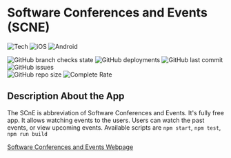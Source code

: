 # Software Conferences and Events (SCNE)

![Tech](https://img.shields.io/badge/reactJS-9904d9?logo=react)
![iOS](https://img.shields.io/badge/in_progress-9904d9?logo=ios)
![Android](https://img.shields.io/badge/in_progress-9904d9?logo=android)

![GitHub branch checks state](https://img.shields.io/github/checks-status/aykutkorkmaz1/scne/master?label=branch%20Check&color=31ab2b)
![GitHub deployments](https://img.shields.io/github/deployments/aykutkorkmaz1/scne/Production?label=deploy%20status&color=31ab2b)
![GitHub last commit](https://img.shields.io/github/last-commit/aykutkorkmaz1/scne?color=31ab2b)
![GitHub issues](https://img.shields.io/github/issues/aykutkorkmaz1/scne?color=31ab2b)\
![GitHub repo size](https://img.shields.io/github/repo-size/aykutkorkmaz1/SCNE)
![Complete Rate](https://img.shields.io/badge/complete_rate-_%_90_-9904d9)

## Description About the App

The SCnE is abbreviation of Software Conferences and Events. It's fully free app. It allows watching events to the users. Users can watch the past events, or view upcoming events. Available scripts are `npm start`, `npm test`, `npm run build`

[Software Conferences and Events Webpage](https://scne.vercel.app)

<!--
# Getting Started with Create React App

This project was bootstrapped with [Create React App](https://github.com/facebook/create-react-app).

## Available Scripts

In the project directory, you can run:

### `npm start`

Runs the app in the development mode.\
Open [http://localhost:3000](http://localhost:3000) to view it in the browser.

The page will reload if you make edits.\
You will also see any lint errors in the console.

### `npm test`

Launches the test runner in the interactive watch mode.\
See the section about [running tests](https://facebook.github.io/create-react-app/docs/running-tests) for more information.

### `npm run build`

Builds the app for production to the `build` folder.\
It correctly bundles React in production mode and optimizes the build for the best performance.

The build is minified and the filenames include the hashes.\
Your app is ready to be deployed!

See the section about [deployment](https://facebook.github.io/create-react-app/docs/deployment) for more information.

### `npm run eject`

**Note: this is a one-way operation. Once you `eject`, you can’t go back!**

If you aren’t satisfied with the build tool and configuration choices, you can `eject` at any time. This command will remove the single build dependency from your project.

Instead, it will copy all the configuration files and the transitive dependencies (webpack, Babel, ESLint, etc) right into your project so you have full control over them. All of the commands except `eject` will still work, but they will point to the copied scripts so you can tweak them. At this point you’re on your own.

You don’t have to ever use `eject`. The curated feature set is suitable for small and middle deployments, and you shouldn’t feel obligated to use this feature. However we understand that this tool wouldn’t be useful if you couldn’t customize it when you are ready for it.

## Learn More

You can learn more in the [Create React App documentation](https://facebook.github.io/create-react-app/docs/getting-started).

To learn React, check out the [React documentation](https://reactjs.org/).

### Code Splitting

This section has moved here: [https://facebook.github.io/create-react-app/docs/code-splitting](https://facebook.github.io/create-react-app/docs/code-splitting)

### Analyzing the Bundle Size

This section has moved here: [https://facebook.github.io/create-react-app/docs/analyzing-the-bundle-size](https://facebook.github.io/create-react-app/docs/analyzing-the-bundle-size)

### Making a Progressive Web App

This section has moved here: [https://facebook.github.io/create-react-app/docs/making-a-progressive-web-app](https://facebook.github.io/create-react-app/docs/making-a-progressive-web-app)

### Advanced Configuration

This section has moved here: [https://facebook.github.io/create-react-app/docs/advanced-configuration](https://facebook.github.io/create-react-app/docs/advanced-configuration)

### Deployment

This section has moved here: [https://facebook.github.io/create-react-app/docs/deployment](https://facebook.github.io/create-react-app/docs/deployment)

### `npm run build` fails to minify

This section has moved here: [https://facebook.github.io/create-react-app/docs/troubleshooting#npm-run-build-fails-to-minify](https://facebook.github.io/create-react-app/docs/troubleshooting#npm-run-build-fails-to-minify)
-->
